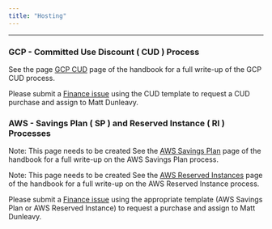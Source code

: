 ```yaml
---
title: "Hosting"
---
```


---

### GCP - Committed Use Discount ( CUD ) Process

See the page [GCP CUD](https://handbook.gitlab.com/handbook/engineering/infrastructure/cost-management/gcp-cud/#gcp-cud-purchase-approval-process) page of the handbook for a full write-up of the GCP CUD process.

Please submit a [Finance issue](https://gitlab.com/gitlab-com/Finance-Division/finance/-/issues/new) using the CUD template to request a CUD purchase and assign to Matt Dunleavy.

### AWS - Savings Plan ( SP ) and Reserved Instance ( RI ) Processes

Note: This page needs to be created
See the [AWS Savings Plan](https://handbook.gitlab.com/handbook/engineering/infrastructure/cost-management/aws-savings-plan/) page of the handbook for a full write-up on the AWS Savings Plan process.

Note: This page needs to be created
See the [AWS Reserved Instances](https://handbook.gitlab.com/handbook/engineering/infrastructure/cost-management/aws-reserved-instances/) page of the handbook for a full write-up on the AWS Reserved Instance process.

Please submit a [Finance issue](https://gitlab.com/gitlab-com/Finance-Division/finance/-/issues/new) using the appropriate template (AWS Savings Plan or AWS Reserved Instance) to request a purchase and assign to Matt Dunleavy.




